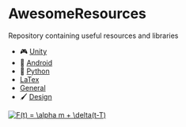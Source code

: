 # AwesomeResources
Repository containing useful resources and libraries

* 🎮 [Unity](https://github.com/VictorHerbert/AwesomeResources/tree/master/Unity)
* 🤖 [Android](https://github.com/VictorHerbert/AwesomeResources/tree/master/Android)
* 🐍 [Python](https://github.com/VictorHerbert/AwesomeResources/tree/master/Python)
* [LaTex](https://github.com/VictorHerbert/AwesomeResources/tree/master/Latex)
* [General](https://github.com/VictorHerbert/AwesomeResources/tree/master/General)
* 🖌 [Design](https://github.com/VictorHerbert/AwesomeResources/tree/master/Design)

<a href="https://www.codecogs.com/eqnedit.php?latex=F(t)&space;=&space;\alpha&space;m&space;&plus;&space;\delta(t-T)" target="_blank"><img src="https://latex.codecogs.com/gif.latex?F(t)&space;=&space;\alpha&space;m&space;&plus;&space;\delta(t-T)" title="F(t) = \alpha m + \delta(t-T)" /></a>